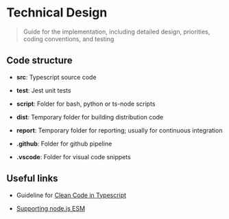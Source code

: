 # Technical Design

> Guide for the implementation, including detailed design, priorities,
> coding conventions, and testing

## Code structure

-   **src**: Typescript source code

-   **test**: Jest unit tests

-   **script**: Folder for bash, python or ts-node scripts

-   **dist**: Temporary folder for building distribution code

-   **report**: Temporary folder for reporting; usually for continuous
    integration

-   **.github**: Folder for github pipeline

-   **.vscode**: Folder for visual code snippets

## Useful links

-   Guideline for [Clean Code in
    Typescript](https://labs42io.github.io/clean-code-typescript/)

-   [Supporting node.js ESM](https://the-guild.dev/blog/support-nodejs-esm)
